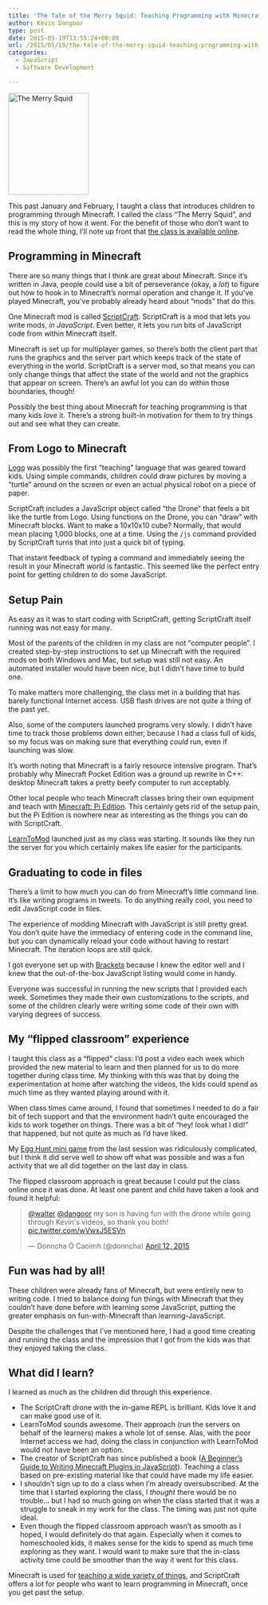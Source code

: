 ```yaml
---
title: 'The Tale of the Merry Squid: Teaching Programming with Minecraft'
author: Kevin Dangoor
type: post
date: 2015-05-19T13:55:24+00:00
url: /2015/05/19/the-tale-of-the-merry-squid-teaching-programming-with-minecraft/
categories:
  - JavaScript
  - Software Development

---
```

<img src="http://www.blueskyonmars.com/images/2015/05/The-Merry-Squid.png" alt="The Merry Squid" width="161" height="204" class="aligncenter size-full wp-image-3109" />

This past January and February, I taught a class that introduces children to programming through Minecraft. I called the class &#8220;The Merry Squid&#8221;, and this is my story of how it went. For the benefit of those who don&#8217;t want to read the whole thing, I&#8217;ll note up front that [the class is available online][1].

## Programming in Minecraft

There are so many things that I think are great about Minecraft. Since it&#8217;s written in Java, people could use a bit of perseverance (okay, a _lot_) to figure out how to hook in to Minecraft&#8217;s normal operation and change it. If you&#8217;ve played Minecraft, you&#8217;ve probably already heard about &#8220;mods&#8221; that do this.

One Minecraft mod is called [ScriptCraft][2]. ScriptCraft is a mod that lets you write mods, _in JavaScript_. Even better, it lets you run bits of JavaScript code from within Minecraft itself.

Minecraft is set up for multiplayer games, so there’s both the client part that runs the graphics and the server part which keeps track of the state of everything in the world. ScriptCraft is a server mod, so that means you can only change things that affect the state of the world and not the graphics that appear on screen. There’s an awful lot you can do within those boundaries, though!

Possibly the best thing about Minecraft for teaching programming is that many kids _love_ it. There’s a strong built-in motivation for them to try things out and see what they can create.

## From Logo to Minecraft

[Logo][3] was possibly the first &#8220;teaching&#8221; language that was geared toward kids. Using simple commands, children could draw pictures by moving a &#8220;turtle&#8221; around on the screen or even an actual physical robot on a piece of paper.

ScriptCraft includes a JavaScript object called &#8220;the Drone&#8221; that feels a bit like the turtle from Logo. Using functions on the Drone, you can &#8220;draw&#8221; with Minecraft blocks. Want to make a 10x10x10 cube? Normally, that would mean placing 1,000 blocks, one at a time. Using the `/js` command provided by ScriptCraft turns that into just a quick bit of typing.

That instant feedback of typing a command and immediately seeing the result in your Minecraft world is fantastic. This seemed like the perfect entry point for getting children to do some JavaScript.

## Setup Pain

As easy as it was to start coding with ScriptCraft, getting ScriptCraft itself running was not easy for many.

Most of the parents of the children in my class are not “computer people”. I created step-by-step instructions to set up Minecraft with the required mods on both Windows and Mac, but setup was still not easy. An automated installer would have been nice, but I didn’t have time to build one.

To make matters more challenging, the class met in a building that has barely functional Internet access. USB flash drives are not quite a thing of the past yet.

Also, some of the computers launched programs very slowly. I didn’t have time to track those problems down either, because I had a class full of kids, so my focus was on making sure that everything _could_ run, even if launching was slow.

It’s worth noting that Minecraft is a fairly resource intensive program. That’s probably why Minecraft Pocket Edition was a ground up rewrite in C++: desktop Minecraft takes a pretty beefy computer to run acceptably.

Other local people who teach Minecraft classes bring their own equipment and teach with [Minecraft: Pi Edition][4]. This certainly gets rid of the setup pain, but the Pi Edition is nowhere near as interesting as the things you can do with ScriptCraft.

[LearnToMod][5] launched just as my class was starting. It sounds like they run the server for you which certainly makes life easier for the participants.

## Graduating to code in files

There’s a limit to how much you can do from Minecraft’s little command line. It’s like writing programs in tweets. To do anything really cool, you need to edit JavaScript code in files.

The experience of modding Minecraft with JavaScript is still pretty great. You don’t quite have the immediacy of entering code in the command line, but you can dynamically reload your code without having to restart Minecraft. The iteration loops are still quick.

I got everyone set up with [Brackets][6] because I knew the editor well and I knew that the out-of-the-box JavaScript listing would come in handy.

Everyone was successful in running the new scripts that I provided each week. Sometimes they made their own customizations to the scripts, and some of the children clearly were writing some code of their own with varying degrees of success.

## My “flipped classroom” experience

I taught this class as a “flipped” class: I’d post a video each week which provided the new material to learn and then planned for us to do more together during class time. My thinking with this was that by doing the experimentation at home after watching the videos, the kids could spend as much time as they wanted playing around with it.

When class times came around, I found that sometimes I needed to do a fair bit of tech support and that the environment hadn’t quite encouraged the kids to work together on things. There was a bit of “hey! look what I did!” that happened, but not quite as much as I’d have liked.

My [Egg Hunt mini game][7] from the last session was ridiculously complicated, but I think it did serve well to show off what was possible and was a fun activity that we all did together on the last day in class.

The flipped classroom approach is great because I could put the class online once it was done. At least one parent and child have taken a look and found it helpful:

<blockquote class="twitter-tweet" data-conversation="none" lang="en">
  <p lang="en" dir="ltr">
    <a href="https://twitter.com/walter">@walter</a> <a href="https://twitter.com/dangoor">@dangoor</a> my son is having fun with the drone while going through Kevin's videos, so thank you both! <a href="http://t.co/wVwxJ5ESVn">pic.twitter.com/wVwxJ5ESVn</a>
  </p>
  
  <p>
    &mdash; Donncha Ó Caoimh (@donncha) <a href="https://twitter.com/donncha/status/587273519672778753">April 12, 2015</a>
  </p>
</blockquote>



## Fun was had by all!

These children were already fans of Minecraft, but were entirely new to writing code. I tried to balance doing fun things with Minecraft that they couldn’t have done before with learning some JavaScript, putting the greater emphasis on fun-with-Minecraft than learning-JavaScript.

Despite the challenges that I’ve mentioned here, I had a good time creating and running the class and the impression that I got from the kids was that they enjoyed taking the class.

## What did I learn?

I learned as much as the children did through this experience.

  * The ScriptCraft drone with the in-game REPL is brilliant. Kids love it and can make good use of it.
  * LearnToMod sounds awesome. Their approach (run the servers on behalf of the learners) makes a whole lot of sense. Alas, with the poor Internet access we had, doing the class in conjunction with LearnToMod would not have been an option.
  * The creator of ScriptCraft has since published a book ([A Beginner’s Guide to Writing Minecraft Plugins in JavaScript][8]). Teaching a class based on pre-existing material like that could have made my life easier.
  * I shouldn’t sign up to do a class when I’m already oversubscribed. At the time that I started exploring the class, I _thought_ there would be no trouble… but I had so much going on when the class started that it was a struggle to sneak in my work for the class. The timing was just not quite ideal.
  * Even though the flipped classroom approach wasn’t as smooth as I hoped, I would definitely do that again. Especially when it comes to homeschooled kids, it makes sense for the kids to spend as much time exploring as they want. I would want to make sure that the in-class activity time could be smoother than the way it went for this class.

Minecraft is used for [teaching a wide variety of things][9], and ScriptCraft offers a lot for people who want to learn programming in Minecraft, once you get past the setup.

 [1]: http://kevindangoor.com/merrysquid/
 [2]: http://ScriptCraft.org
 [3]: https://en.wikipedia.org/wiki/Logo_%28programming_language%29
 [4]: http://pi.minecraft.net/
 [5]: http://www.learntomod.com/
 [6]: http://brackets.io
 [7]: http://www.kevindangoor.com/merrysquid/part8/
 [8]: http://www.peachpit.com/store/beginners-guide-to-writing-minecraft-plugins-in-javascript-9780133962574
 [9]: http://minecraftedu.com/